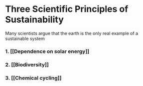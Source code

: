 # Three Scientific Principles of Sustainability
Many scientists argue that the earth is the only real example of a sustainable system

### 1. [[Dependence on solar energy]]
### 2. [[Biodiversity]]
### 3. [[Chemical cycling]]
